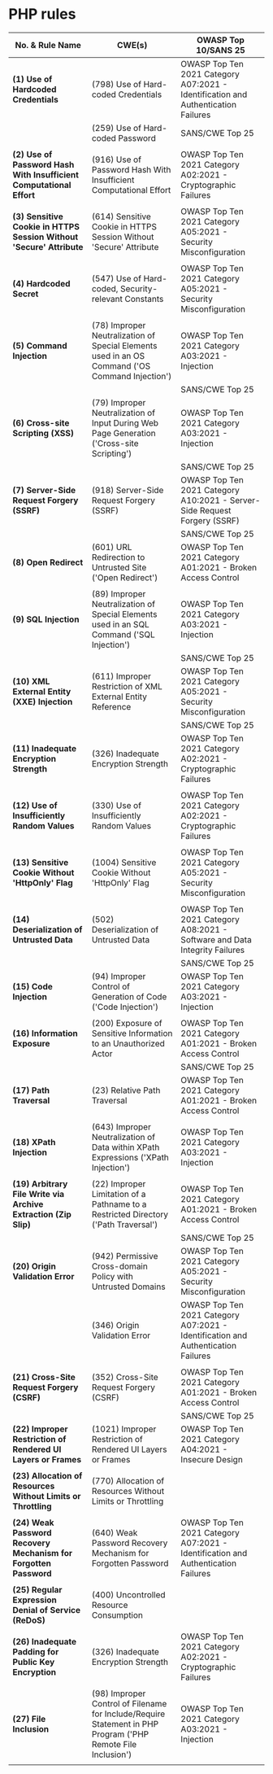 # PHP rules

| No. & Rule Name                                                      | CWE(s)                                                                                                       | OWASP Top 10/SANS 25                                                              |
| -------------------------------------------------------------------- | ------------------------------------------------------------------------------------------------------------ | --------------------------------------------------------------------------------- |
| **(1) Use of Hardcoded Credentials**                                 | (798) Use of Hard-coded Credentials                                                                          | OWASP Top Ten 2021 Category A07:2021 - Identification and Authentication Failures |
|                                                                      | (259) Use of Hard-coded Password                                                                             | SANS/CWE Top 25                                                                   |
|                                                                      |                                                                                                              |                                                                                   |
| **(2) Use of Password Hash With Insufficient Computational Effort**  | (916) Use of Password Hash With Insufficient Computational Effort                                            | OWASP Top Ten 2021 Category A02:2021 - Cryptographic Failures                     |
|                                                                      |                                                                                                              |                                                                                   |
| **(3) Sensitive Cookie in HTTPS Session Without 'Secure' Attribute** | (614) Sensitive Cookie in HTTPS Session Without 'Secure' Attribute                                           | OWASP Top Ten 2021 Category A05:2021 - Security Misconfiguration                  |
|                                                                      |                                                                                                              |                                                                                   |
| **(4) Hardcoded Secret**                                             | (547) Use of Hard-coded, Security-relevant Constants                                                         | OWASP Top Ten 2021 Category A05:2021 - Security Misconfiguration                  |
|                                                                      |                                                                                                              |                                                                                   |
| **(5) Command Injection**                                            | (78) Improper Neutralization of Special Elements used in an OS Command ('OS Command Injection')              | OWASP Top Ten 2021 Category A03:2021 - Injection                                  |
|                                                                      |                                                                                                              | SANS/CWE Top 25                                                                   |
| **(6) Cross-site Scripting (XSS)**                                   | (79) Improper Neutralization of Input During Web Page Generation ('Cross-site Scripting')                    | OWASP Top Ten 2021 Category A03:2021 - Injection                                  |
|                                                                      |                                                                                                              | SANS/CWE Top 25                                                                   |
| **(7) Server-Side Request Forgery (SSRF)**                           | (918) Server-Side Request Forgery (SSRF)                                                                     | OWASP Top Ten 2021 Category A10:2021 - Server-Side Request Forgery (SSRF)         |
|                                                                      |                                                                                                              | SANS/CWE Top 25                                                                   |
| **(8) Open Redirect**                                                | (601) URL Redirection to Untrusted Site ('Open Redirect')                                                    | OWASP Top Ten 2021 Category A01:2021 - Broken Access Control                      |
|                                                                      |                                                                                                              |                                                                                   |
| **(9) SQL Injection**                                                | (89) Improper Neutralization of Special Elements used in an SQL Command ('SQL Injection')                    | OWASP Top Ten 2021 Category A03:2021 - Injection                                  |
|                                                                      |                                                                                                              | SANS/CWE Top 25                                                                   |
| **(10) XML External Entity (XXE) Injection**                         | (611) Improper Restriction of XML External Entity Reference                                                  | OWASP Top Ten 2021 Category A05:2021 - Security Misconfiguration                  |
|                                                                      |                                                                                                              | SANS/CWE Top 25                                                                   |
| **(11) Inadequate Encryption Strength**                              | (326) Inadequate Encryption Strength                                                                         | OWASP Top Ten 2021 Category A02:2021 - Cryptographic Failures                     |
|                                                                      |                                                                                                              |                                                                                   |
| **(12) Use of Insufficiently Random Values**                         | (330) Use of Insufficiently Random Values                                                                    | OWASP Top Ten 2021 Category A02:2021 - Cryptographic Failures                     |
|                                                                      |                                                                                                              |                                                                                   |
| **(13) Sensitive Cookie Without 'HttpOnly' Flag**                    | (1004) Sensitive Cookie Without 'HttpOnly' Flag                                                              | OWASP Top Ten 2021 Category A05:2021 - Security Misconfiguration                  |
|                                                                      |                                                                                                              |                                                                                   |
| **(14) Deserialization of Untrusted Data**                           | (502) Deserialization of Untrusted Data                                                                      | OWASP Top Ten 2021 Category A08:2021 - Software and Data Integrity Failures       |
|                                                                      |                                                                                                              | SANS/CWE Top 25                                                                   |
| **(15) Code Injection**                                              | (94) Improper Control of Generation of Code ('Code Injection')                                               | OWASP Top Ten 2021 Category A03:2021 - Injection                                  |
|                                                                      |                                                                                                              |                                                                                   |
| **(16) Information Exposure**                                        | (200) Exposure of Sensitive Information to an Unauthorized Actor                                             | OWASP Top Ten 2021 Category A01:2021 - Broken Access Control                      |
|                                                                      |                                                                                                              | SANS/CWE Top 25                                                                   |
| **(17) Path Traversal**                                              | (23) Relative Path Traversal                                                                                 | OWASP Top Ten 2021 Category A01:2021 - Broken Access Control                      |
|                                                                      |                                                                                                              |                                                                                   |
| **(18) XPath Injection**                                             | (643) Improper Neutralization of Data within XPath Expressions ('XPath Injection')                           | OWASP Top Ten 2021 Category A03:2021 - Injection                                  |
|                                                                      |                                                                                                              |                                                                                   |
| **(19) Arbitrary File Write via Archive Extraction (Zip Slip)**      | (22) Improper Limitation of a Pathname to a Restricted Directory ('Path Traversal')                          | OWASP Top Ten 2021 Category A01:2021 - Broken Access Control                      |
|                                                                      |                                                                                                              | SANS/CWE Top 25                                                                   |
| **(20) Origin Validation Error**                                     | (942) Permissive Cross-domain Policy with Untrusted Domains                                                  | OWASP Top Ten 2021 Category A05:2021 - Security Misconfiguration                  |
|                                                                      | (346) Origin Validation Error                                                                                | OWASP Top Ten 2021 Category A07:2021 - Identification and Authentication Failures |
|                                                                      |                                                                                                              |                                                                                   |
| **(21) Cross-Site Request Forgery (CSRF)**                           | (352) Cross-Site Request Forgery (CSRF)                                                                      | OWASP Top Ten 2021 Category A01:2021 - Broken Access Control                      |
|                                                                      |                                                                                                              | SANS/CWE Top 25                                                                   |
| **(22) Improper Restriction of Rendered UI Layers or Frames**        | (1021) Improper Restriction of Rendered UI Layers or Frames                                                  | OWASP Top Ten 2021 Category A04:2021 - Insecure Design                            |
|                                                                      |                                                                                                              |                                                                                   |
| **(23) Allocation of Resources Without Limits or Throttling**        | (770) Allocation of Resources Without Limits or Throttling                                                   |                                                                                   |
|                                                                      |                                                                                                              |                                                                                   |
| **(24) Weak Password Recovery Mechanism for Forgotten Password**     | (640) Weak Password Recovery Mechanism for Forgotten Password                                                | OWASP Top Ten 2021 Category A07:2021 - Identification and Authentication Failures |
|                                                                      |                                                                                                              |                                                                                   |
| **(25) Regular Expression Denial of Service (ReDoS)**                | (400) Uncontrolled Resource Consumption                                                                      |                                                                                   |
|                                                                      |                                                                                                              |                                                                                   |
| **(26) Inadequate Padding for Public Key Encryption**                | (326) Inadequate Encryption Strength                                                                         | OWASP Top Ten 2021 Category A02:2021 - Cryptographic Failures                     |
|                                                                      |                                                                                                              |                                                                                   |
| **(27) File Inclusion**                                              | (98) Improper Control of Filename for Include/Require Statement in PHP Program ('PHP Remote File Inclusion') | OWASP Top Ten 2021 Category A03:2021 - Injection                                  |
|                                                                      |                                                                                                              |                                                                                   |

